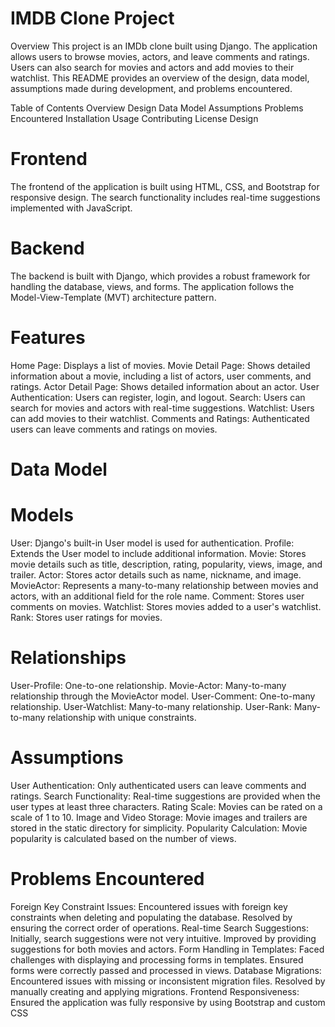#                                                       IMDB Clone Project
Overview
This project is an IMDb clone built using Django. The application allows users to browse movies, actors, and leave comments and ratings. Users can also search for movies and actors and add movies to their watchlist. This README provides an overview of the design, data model, assumptions made during development, and problems encountered.

Table of Contents
Overview
Design
Data Model
Assumptions
Problems Encountered
Installation
Usage
Contributing
License
Design

# Frontend
The frontend of the application is built using HTML, CSS, and Bootstrap for responsive design. The search functionality includes real-time suggestions implemented with JavaScript.

# Backend
The backend is built with Django, which provides a robust framework for handling the database, views, and forms. The application follows the Model-View-Template (MVT) architecture pattern.

# Features
Home Page: Displays a list of movies.
Movie Detail Page: Shows detailed information about a movie, including a list of actors, user comments, and ratings.
Actor Detail Page: Shows detailed information about an actor.
User Authentication: Users can register, login, and logout.
Search: Users can search for movies and actors with real-time suggestions.
Watchlist: Users can add movies to their watchlist.
Comments and Ratings: Authenticated users can leave comments and ratings on movies.

#                                                        Data Model
# Models
User: Django's built-in User model is used for authentication.
Profile: Extends the User model to include additional information.
Movie: Stores movie details such as title, description, rating, popularity, views, image, and trailer.
Actor: Stores actor details such as name, nickname, and image.
MovieActor: Represents a many-to-many relationship between movies and actors, with an additional field for the role name.
Comment: Stores user comments on movies.
Watchlist: Stores movies added to a user's watchlist.
Rank: Stores user ratings for movies.

# Relationships
User-Profile: One-to-one relationship.
Movie-Actor: Many-to-many relationship through the MovieActor model.
User-Comment: One-to-many relationship.
User-Watchlist: Many-to-many relationship.
User-Rank: Many-to-many relationship with unique constraints.

# Assumptions
User Authentication: Only authenticated users can leave comments and ratings.
Search Functionality: Real-time suggestions are provided when the user types at least three characters.
Rating Scale: Movies can be rated on a scale of 1 to 10.
Image and Video Storage: Movie images and trailers are stored in the static directory for simplicity.
Popularity Calculation: Movie popularity is calculated based on the number of views.

# Problems Encountered
Foreign Key Constraint Issues: Encountered issues with foreign key constraints when deleting and populating the database. Resolved by ensuring the correct order of operations.
Real-time Search Suggestions: Initially, search suggestions were not very intuitive. Improved by providing suggestions for both movies and actors.
Form Handling in Templates: Faced challenges with displaying and processing forms in templates. Ensured forms were correctly passed and processed in views.
Database Migrations: Encountered issues with missing or inconsistent migration files. Resolved by manually creating and applying migrations.
Frontend Responsiveness: Ensured the application was fully responsive by using Bootstrap and custom CSS
